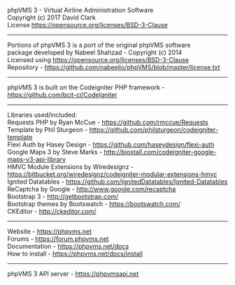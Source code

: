phpVMS 3 - Virtual Airline Administration Software  
Copyright (c) 2017 David Clark  
License https://opensource.org/licenses/BSD-3-Clause  
************************************************  
Portions of phpVMS 3 is a port of the original phpVMS software  
package developed by Nabeel Shahzad - Copyright (c) 2014  
Licensed using https://opensource.org/licenses/BSD-3-Clause  
Repository - https://github.com/nabeelio/phpVMS/blob/master/license.txt  
************************************************  
phpVMS 3 is built on the Codeigniter PHP framework - https://github.com/bcit-ci/CodeIgniter  
************************************************  
Libraries used/included:  
Requests PHP by Ryan McCue - https://github.com/rmccue/Requests  
Template by Phil Sturgeon - https://github.com/philsturgeon/codeigniter-template  
Flexi Auth by Hasey Design - https://github.com/haseydesign/flexi-auth  
Google Maps 3 by Steve Marks - http://biostall.com/codeigniter-google-maps-v3-api-library  
HMVC Module Extensions by Wiredesignz - https://bitbucket.org/wiredesignz/codeigniter-modular-extensions-hmvc  
Ignited Datatables - https://github.com/IgnitedDatatables/Ignited-Datatables  
ReCaptcha by Google - http://www.google.com/recaptcha  
Bootstrap 3 - http://getbootstrap.com/  
Bootstrap themes by Bootswatch - https://bootswatch.com/  
CKEditor - http://ckeditor.com/
************************************************  
Website - https://phpvms.net  
Forums - https://forum.phpvms.net  
Documentation - https://phpvms.net/docs  
How to install - https://phpvms.net/docs/install  
************************************************  
phpVMS 3 API server - https://phpvmsapi.net  